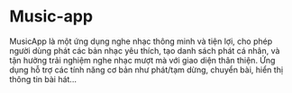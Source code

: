 # Music-app
MusicApp là một ứng dụng nghe nhạc thông minh và tiện lợi, cho phép người dùng phát các bản nhạc yêu thích, tạo danh sách phát cá nhân, và tận hưởng trải nghiệm nghe nhạc mượt mà với giao diện thân thiện. Ứng dụng hỗ trợ các tính năng cơ bản như phát/tạm dừng, chuyển bài, hiển thị thông tin bài hát...
